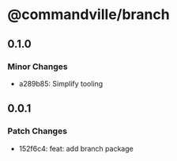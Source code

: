 # @commandville/branch

## 0.1.0

### Minor Changes

- a289b85: Simplify tooling

## 0.0.1

### Patch Changes

- 152f6c4: feat: add branch package
